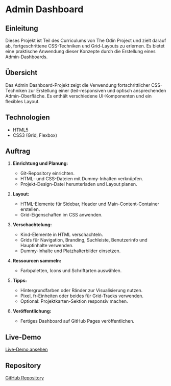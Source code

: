 # Admin Dashboard

## Einleitung
Dieses Projekt ist Teil des Curriculums von The Odin Project und zielt darauf ab, fortgeschrittene CSS-Techniken und Grid-Layouts zu erlernen. Es bietet eine praktische Anwendung dieser Konzepte durch die Erstellung eines Admin-Dashboards.

## Übersicht
Das Admin Dashboard-Projekt zeigt die Verwendung fortschrittlicher CSS-Techniken zur Erstellung einer (teil-responsiven und optisch ansprechenden Admin-Oberfläche. Es enthält verschiedene UI-Komponenten und ein flexibles Layout.

## Technologien
- HTML5
- CSS3 (Grid, Flexbox)

## Auftrag
1. **Einrichtung und Planung:**
   - Git-Repository einrichten.
   - HTML- und CSS-Dateien mit Dummy-Inhalten verknüpfen.
   - Projekt-Design-Datei herunterladen und Layout planen.

2. **Layout:**
   - HTML-Elemente für Sidebar, Header und Main-Content-Container erstellen.
   - Grid-Eigenschaften im CSS anwenden.

3. **Verschachtelung:**
   - Kind-Elemente in HTML verschachteln.
   - Grids für Navigation, Branding, Suchleiste, Benutzerinfo und Hauptinhalte verwenden.
   - Dummy-Inhalte und Platzhalterbilder einsetzen.

4. **Ressourcen sammeln:**
   - Farbpaletten, Icons und Schriftarten auswählen.

5. **Tipps:**
   - Hintergrundfarben oder Ränder zur Visualisierung nutzen.
   - Pixel, fr-Einheiten oder beides für Grid-Tracks verwenden.
   - Optional: Projektkarten-Sektion responsiv machen.

6. **Veröffentlichung:**
   - Fertiges Dashboard auf GitHub Pages veröffentlichen.

## Live-Demo
[Live-Demo ansehen](https://dpanhey.github.io/dashboard-project/)

## Repository
[GitHub Repository](https://github.com/dpanhey/dashboard-project)
